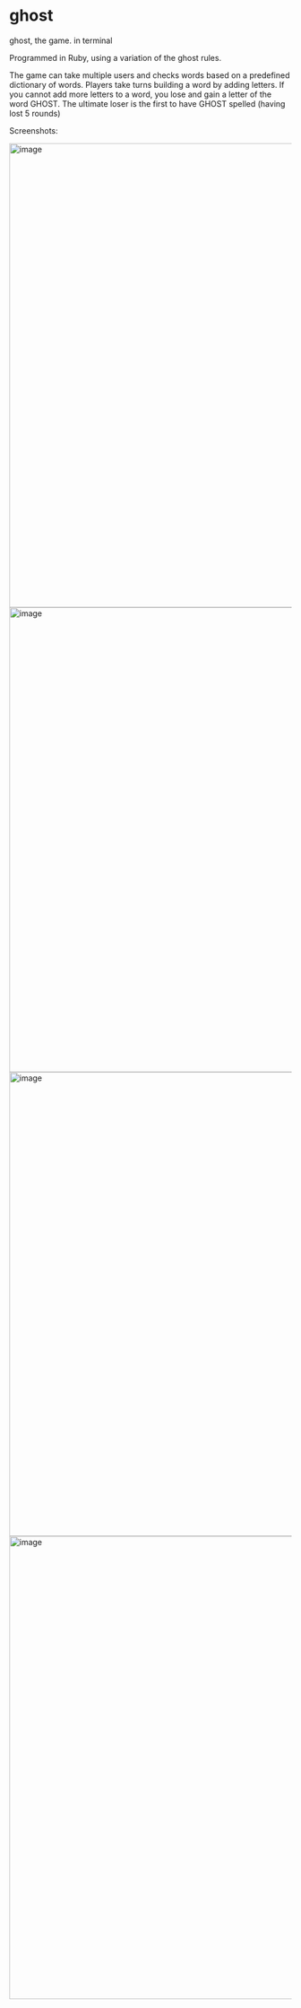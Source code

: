 # ghost
ghost, the game. in terminal

Programmed in Ruby, using a variation of the ghost rules.

The game can take multiple users and checks words based on a predefined dictionary of words. Players take turns building a word by adding letters. If you cannot add more letters to a word, you lose and gain a letter of the word GHOST. The ultimate loser is the first to have GHOST spelled (having lost 5 rounds)


Screenshots:

<img width="828" alt="image" src="https://user-images.githubusercontent.com/92340210/139351750-974ee261-ba29-40de-beaf-77ac1d2c4ac0.png">
<img width="829" alt="image" src="https://user-images.githubusercontent.com/92340210/139351814-74a4afc7-ead3-4110-8172-c3cc73cef15b.png">
<img width="828" alt="image" src="https://user-images.githubusercontent.com/92340210/139351892-cacd340e-36c0-4ad2-b197-e82531672bda.png">
<img width="826" alt="image" src="https://user-images.githubusercontent.com/92340210/139351985-47c4417e-f9b5-478c-a5a9-cbcbc90f9c28.png">
